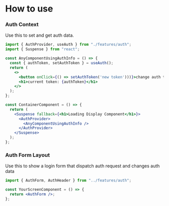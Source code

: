 # How to use

### Auth Context

Use this to set and get auth data.

```jsx
import { AuthProvider, useAuth } from "./features/auth";
import { Suspense } from "react";

const AnyComponentUsingAuthInfo = () => {
  const { authToken, setAuthToken } = useAuth();
  return (
    <>
      <button onClick={() => setAuthToken('new token')))}>change auth token</button>
      <h1>current token: {authToken}</h1>
    </>
  );
};

const ContainerComponent = () => {
  return (
    <Suspense fallback={<h1>Loading Display Component</h1>}>
      <AuthProvider>
        <AnyComponentUsingAuthInfo />
      </AuthProvider>
    </Suspense>
  );
};
```

### Auth Form Layout

Use this to show a login form that dispatch auth request and changes auth data

```jsx
import { AuthForm, AuthHeader } from "../features/auth";

const YourScreenComponent = () => {
  return <AuthForm />;
};
```
